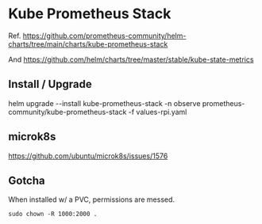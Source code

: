 # Kube Prometheus Stack

Ref. https://github.com/prometheus-community/helm-charts/tree/main/charts/kube-prometheus-stack

And https://github.com/helm/charts/tree/master/stable/kube-state-metrics

## Install / Upgrade

helm upgrade --install kube-prometheus-stack -n observe prometheus-community/kube-prometheus-stack -f values-rpi.yaml

## microk8s
https://github.com/ubuntu/microk8s/issues/1576

## Gotcha

When installed w/ a PVC, permissions are messed.

`sudo chown -R 1000:2000 .`
 